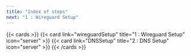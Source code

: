 ```yaml
---
title: "Index of steps"
next: "1 : Wireguard Setup"
---
```


{{< cards >}}
  {{< card link="wireguardSetup" title="1 : Wireguard Setup" icon="server" >}}
  {{< card link="DNSSetup" title="2 : DNS Setup" icon="server" >}}
{{< /cards >}}